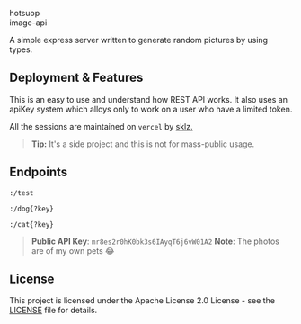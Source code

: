  hotsuop<br/> image-api

  
A simple express server written to generate random pictures by using types.

## Deployment & Features

This is an easy to use and understand how REST API works. It also uses an apiKey system which alloys only to work on a user who have a limited token.

All the sessions are maintained on  `vercel`  by  [sklz.](https://github.com/skillzl)

> **Tip:** It's a side project and this is not for mass-public usage.

## Endpoints

```
:/test

:/dog{?key}

:/cat{?key}
```

> **Public API Key**: `mr8es2r0hK0bk3s6IAyqT6j6vW01A2`
> **Note**: The photos are of my own pets 😂
> 
## License
This project is licensed under the Apache License 2.0 License - see the [LICENSE](https://github.com/skillzl/image-api/blob/main/LICENSE) file for details.

